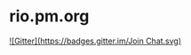 # rio.pm.org
[![Gitter](https://badges.gitter.im/Join Chat.svg)](https://gitter.im/Rio-Perl-Mongers/rio.pm.org?utm_source=badge&utm_medium=badge&utm_campaign=pr-badge&utm_content=badge)